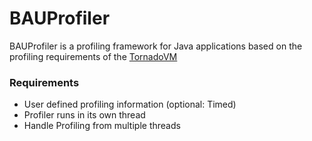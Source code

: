 # BAUProfiler

BAUProfiler is a profiling framework for Java applications based on the profiling requirements of the [TornadoVM](https://github.com/beehive-lab/TornadoVM)

### Requirements
* User defined profiling information (optional: Timed)
* Profiler runs in its own thread
* Handle Profiling from multiple threads
